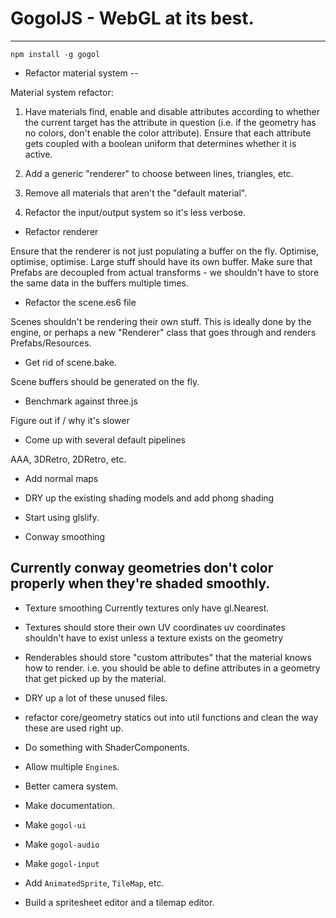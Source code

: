 # GogolJS - WebGL at its best.
------------------------------

```
npm install -g gogol
```

* Refactor material system
--

Material system refactor:

1. Have materials find, enable and disable attributes according to whether the current target has the attribute in question (i.e. if the geometry has no colors, don't enable the color attribute). Ensure that each attribute gets coupled with a boolean uniform that determines whether it is active.

2. Add a generic "renderer" to choose between lines, triangles, etc.

3. Remove all materials that aren't the "default material".

4. Refactor the input/output system so it's less verbose.

* Refactor renderer

Ensure that the renderer is not just populating a buffer on the fly. Optimise, optimise, optimise. Large stuff should have its own buffer. Make sure that Prefabs are decoupled from actual transforms - we shouldn't have to store the same data in the buffers multiple times.

* Refactor the scene.es6 file

Scenes shouldn't be rendering their own stuff. This is ideally done by the engine, or perhaps a new "Renderer" class that goes through and renders Prefabs/Resources.

* Get rid of scene.bake.

Scene buffers should be generated on the fly.

* Benchmark against three.js

Figure out if / why it's slower

* Come up with several default pipelines

AAA, 3DRetro, 2DRetro, etc.

* Add normal maps

* DRY up the existing shading models and add phong shading

* Start using glslify.

* Conway smoothing

Currently conway geometries don't color properly when they're shaded smoothly.
--
* Texture smoothing
Currently textures only have gl.Nearest.

* Textures should store their own UV coordinates
uv coordinates shouldn't have to exist unless a texture exists on the geometry

* Renderables should store "custom attributes" that the material knows how to render.
i.e. you should be able to define attributes in a geometry that get picked up by the material.

* DRY up a lot of these unused files.

* refactor core/geometry statics out into util functions and clean the way these are used right up.

* Do something with ShaderComponents.

* Allow multiple `Engine`s.

* Better camera system.

* Make documentation.

* Make `gogol-ui`
* Make `gogol-audio`
* Make `gogol-input`
* Add `AnimatedSprite`, `TileMap`, etc.
* Build a spritesheet editor and a tilemap editor.
